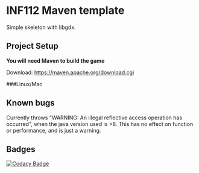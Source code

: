 # INF112 Maven template 
Simple skeleton with libgdx. 

## Project Setup

**You will need Maven to build the game**

Download: https://maven.apache.org/download.cgi

###Linux/Mac





## Known bugs
Currently throws "WARNING: An illegal reflective access operation has occurred", 
when the java version used is >8. This has no effect on function or performance, and is just a warning.

## Badges

[![Codacy Badge](https://api.codacy.com/project/badge/Grade/34362d2c0c724fc9b1520d8c402d5465)](https://www.codacy.com/gh/inf112-v20/Robois?utm_source=github.com&amp;utm_medium=referral&amp;utm_content=inf112-v20/Robois&amp;utm_campaign=Badge_Grade)